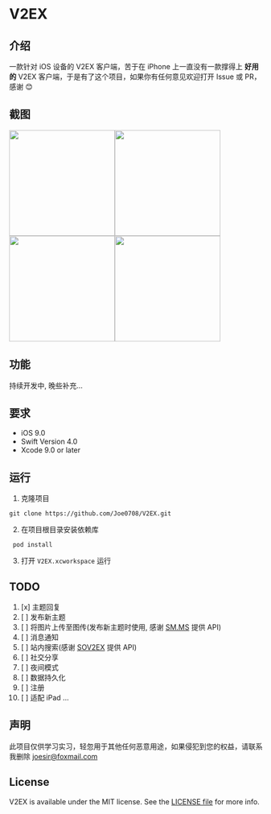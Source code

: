 # V2EX


## 介绍

一款针对 iOS 设备的 V2EX 客户端，苦于在 iPhone 上一直没有一款撑得上 **好用的** V2EX 客户端，于是有了这个项目，如果你有任何意见欢迎打开 Issue 或 PR，感谢 😊


## 截图

<img src="https://github.com/Joe0708/V2EX/raw/master/Screenshot/home.png" width="210"><img src="https://github.com/Joe0708/V2EX/raw/master/Screenshot/node.png" width="210"> <img src="https://github.com/Joe0708/V2EX/raw/master/Screenshot/more.png" width="210"><img src="https://github.com/Joe0708/V2EX/raw/master/Screenshot/login.png" width="210">


## 功能

持续开发中, 晚些补充...

## 要求

- iOS 9.0
- Swift Version 4.0
- Xcode 9.0 or later


## 运行

1. 克隆项目

```
git clone https://github.com/Joe0708/V2EX.git
```

2. 在项目根目录安装依赖库

```
 pod install 
```
3. 打开 `V2EX.xcworkspace` 运行


## TODO


1. [x] 主题回复
2. [ ] 发布新主题
3. [ ] 将图片上传至图传(发布新主题时使用, 感谢 [SM.MS](https://sm.ms/doc/) 提供 API)
4. [ ] 消息通知
5. [ ] 站内搜索(感谢 [SOV2EX](https://github.com/bynil/sov2ex/blob/master/API.md) 提供 API)
6. [ ] 社交分享
7. [ ] 夜间模式
8. [ ] 数据持久化
9. [ ] 注册 
10. [ ] 适配 iPad
...


## 声明

此项目仅供学习实习，轻忽用于其他任何恶意用途，如果侵犯到您的权益，请联系我删除 joesir@foxmail.com

## License

V2EX is available under the MIT license. See the [LICENSE file](https://github.com/Joe0708/V2EX/blob/master/LICENSE) for more info.
